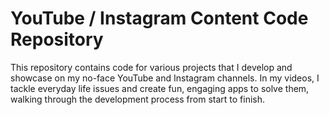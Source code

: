 # YouTube / Instagram Content Code Repository

This repository contains code for various projects that I develop and showcase on my no-face YouTube and Instagram channels. In my videos, I tackle everyday life issues and create fun, engaging apps to solve them, walking through the development process from start to finish.
